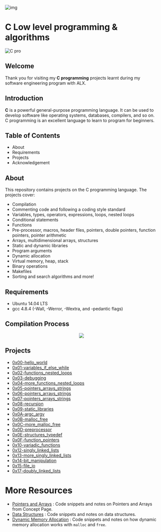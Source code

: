 ![img](https://assets.imaginablefutures.com/media/images/ALX_Logo.max-200x150.png)

# C Low level programming & algorithms


![C pro](https://user-images.githubusercontent.com/91147803/162432166-0f08df51-fadc-4d37-99f8-bc92b797589b.png)

## Welcome 
Thank you for visiting my **C programming** projects learnt during my software engineering program with ALX. 
## Introduction
**C** is a powerful general-purpose programming language. It can be used to develop software like operating systems, databases, compilers, and so on.
C programming is an excellent language to learn to program for beginners.

## Table of Contents
- About
- Requirements
- Projects
- Acknowledgement

## About
This repository contains projects on the C programming language. The projects cover:

- Compilation
- Commenting code and following a coding style standard
- Variables, types, operators, expressions, loops, nested loops
- Conditional statements
- Functions
- Pre-processor, macros, header files, pointers, double pointers, function pointers, pointer arithmetic
- Arrays, multidimensional arrays, structures
- Static and dynamic libraries
- Program arguments
- Dynamic allocation
- Virtual memory, heap, stack
- Binary operations
- Makefiles
- Sorting and search algorithms and more!

## Requirements
- Ubuntu 14.04 LTS
- gcc 4.8.4 (-Wall, -Werror, -Wextra, and -pedantic flags)

## Compilation Process
<p align="center">
  <img src="https://i.postimg.cc/rprHShJ1/C-compilation-process.gif" />
</p>

## Projects
- <a href="0x00-hello_world/">0x00-hello_world</a>
- <a href="0x01-variables_if_else_while">0x01-variables_if_else_while</a>
- <a href="0x02-functions_nested_loops">0x02-functions_nested_loops</a>
- <a href="0x03-debugging">0x03-debugging</a>
- <a href="0x04-more_functions_nested_loops">0x04-more_functions_nested_loops</a>
- <a href="0x05-pointers_arrays_strings">0x05-pointers_arrays_strings</a>
- <a href="0x06-pointers_arrays_strings">0x06-pointers_arrays_strings</a>
- <a href="0x07-pointers_arrays_strings">0x07-pointers_arrays_strings</a>
- <a href="0x08-recursion">0x08-recursion</a>
- <a href="0x09-static_libraries">0x09-static_libraries</a>
<a href=""></a>
- <a href="0x0A-argc_argv">0x0A-argc_argv</a>
- <a href="0x0B-malloc_free">0x0B-malloc_free</a>
- <a href="0x0C-more_malloc_free">0x0C-more_malloc_free</a>
- <a href="0x0D-preprocessor">0x0D-preprocessor</a>
- <a href="0x0E-structures_typedef">0x0E-structures_typedef</a>
- <a href="0x0F-function_pointers">0x0F-function_pointers</a>
- <a href="0x10-variadic_functions">0x10-variadic_functions</a>
- <a href="0x12-singly_linked_lists">0x12-singly_linked_lists</a>
- <a href="0x13-more_singly_linked_lists">0x13-more_singly_linked_lists</a>
- <a href="0x14-bit_manipulation">0x14-bit_manipulation</a>
- <a href="0x15-file_io">0x15-file_io</a>
- <a href="0x17-doubly_linked_lists">0x17-doubly_linked_lists</a>
<a href=""></a>
<a href=""></a>
 
# More Resources

- [Pointers and Arrays](./PointerArrays) : Code snippets and notes on Pointers and Arrays from Concept Page.
- [Data Structures](./DataStructures) : Code snippets and notes on data structures.
- [Dynamic Memory Allocation](./dynamic_memory_alloc) : Code snippets and notes on how dynamic memory allocation works with `malloc` and `free`.
